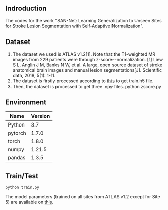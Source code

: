 ﻿## **Indroduction**

 The codes for the work "SAN-Net: Learning Generalization to Unseen Sites for Stroke Lesion Segmentation with Self-Adaptive Normalization".
 
## **Dataset**

 1. The dataset we used is ATLAS v1.2[1]. Note that the T1-weighted MR images from 229 patients were through z-score--normalization.
 [1] Liew S L, Anglin J M, Banks N W, et al. A large, open source dataset of stroke anatomical brain images and manual lesion segmentations[J]. Scientific data, 2018, 5(1): 1-11.
 2. The dataset is firstly processed according to [this](https://github.com/Andrewsher/ATLAS-dataset-generate-h5file) to get train.h5 file.
 3. Then, the dataset is processed to get three .npy files.
    python zscore.py

## Environment
|Name|Version  |
|--|--|
|Python|3.7|
|pytorch|1.7.0|
|torch|1.8.0|
|numpy|1.21.5|
|pandas|1.3.5|

## Train/Test

 `python train.py`
 
 The model parameters (trained on all sites from ATLAS v1.2 except for Site 5) are available on [this](https://mega.nz/fm/22A3lKqI).


